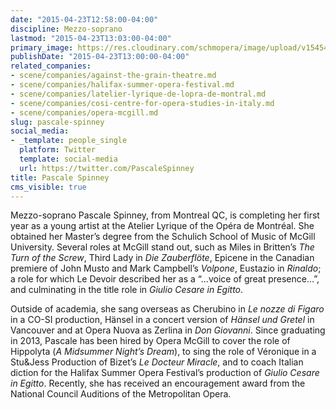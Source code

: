 ```yaml
---
date: "2015-04-23T12:58:00-04:00"
discipline: Mezzo-soprano
lastmod: "2015-04-23T13:03:00-04:00"
primary_image: https://res.cloudinary.com/schmopera/image/upload/v1545409169/media/webhook-uploads/1429808282740/e2a02d56-9391-438d-b7b3-29c533828ce1.jpg.jpg
publishDate: "2015-04-23T13:00:00-04:00"
related_companies:
- scene/companies/against-the-grain-theatre.md
- scene/companies/halifax-summer-opera-festival.md
- scene/companies/latelier-lyrique-de-lopra-de-montral.md
- scene/companies/cosi-centre-for-opera-studies-in-italy.md
- scene/companies/opera-mcgill.md
slug: pascale-spinney
social_media:
- _template: people_single
  platform: Twitter
  template: social-media
  url: https://twitter.com/PascaleSpinney
title: Pascale Spinney
cms_visible: true
---
```


Mezzo-soprano Pascale Spinney, from Montreal QC, is completing her first year as a young artist at the Atelier Lyrique of the Opéra de Montréal.  She obtained her Master’s degree from the Schulich School of Music of McGill University. Several roles at McGill stand out, such as Miles in Britten’s *The Turn of the Screw*, Third Lady in *Die Zauberflöte*, Epicene in the Canadian premiere of John Musto and Mark Campbell’s *Volpone*, Eustazio in *Rinaldo*; a role for which Le Devoir described her as a “...voice of great presence…”, and culminating in the title role in *Giulio Cesare in Egitto*. 

Outside of academia, she sang overseas as Cherubino in *Le nozze di Figaro* in a CO-SI production, Hänsel in a concert version of *Hänsel und Gretel* in Vancouver and at Opera Nuova as Zerlina in *Don Giovanni*. Since graduating in 2013, Pascale has been hired by Opera McGill to cover the role of Hippolyta (*A Midsummer Night’s Dream*), to sing the role of Véronique in a Stu&Jess Production of Bizet’s *Le Docteur Miracle*, and to coach Italian diction for the Halifax Summer Opera Festival’s production of *Giulio Cesare in Egitto*. Recently, she has received an encouragement award from the National Council Auditions of the Metropolitan Opera.  
